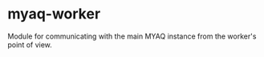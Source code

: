 # myaq-worker
Module for communicating with the main MYAQ instance from the worker's point of view.
